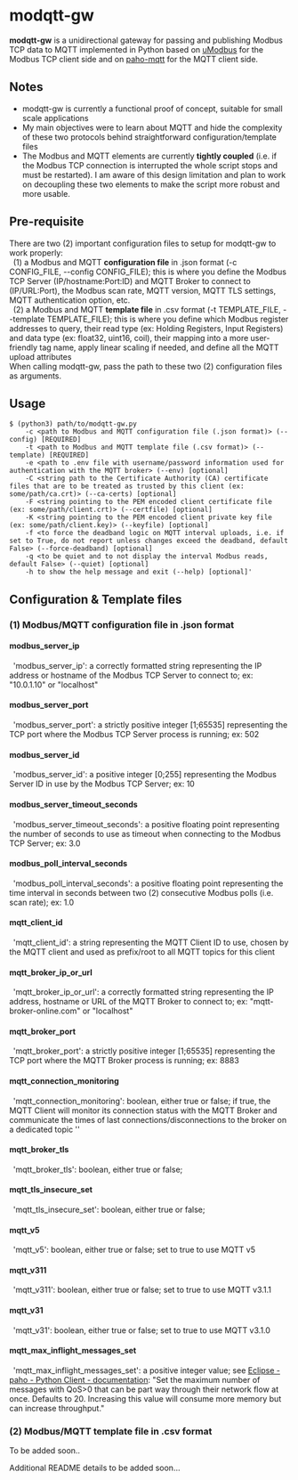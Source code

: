 # modqtt-gw
**modqtt-gw** is a unidirectional gateway for passing and publishing Modbus TCP data to MQTT implemented in Python based on [uModbus](https://github.com/AdvancedClimateSystems/uModbus) for the Modbus TCP client side and on [paho-mqtt](https://pypi.org/project/paho-mqtt/) for the MQTT client side.  

## Notes  
* modqtt-gw is currently a functional proof of concept, suitable for small scale applications  
* My main objectives were to learn about MQTT and hide the complexity of these two protocols behind straightforward configuration/template files  
* The Modbus and MQTT elements are currently **__tightly coupled__** (i.e. if the Modbus TCP connection is interrupted the whole script stops and must be restarted). I am aware of this design limitation and plan to work on decoupling these two elements to make the script more robust and more usable.  

## Pre-requisite  
There are two (2) important configuration files to setup for modqtt-gw to work properly:  
&ensp;(1) a Modbus and MQTT **configuration file** in .json format (-c CONFIG_FILE, --config CONFIG_FILE); this is where you define the Modbus TCP Server (IP/hostname:Port:ID) and MQTT Broker to connect to (IP/URL:Port), the Modbus scan rate, MQTT version, MQTT TLS settings, MQTT authentication option, etc.  
&ensp;(2) a Modbus and MQTT **template file** in .csv format (-t TEMPLATE_FILE, --template TEMPLATE_FILE); this is where you define which Modbus register addresses to query, their read type (ex: Holding Registers, Input Registers) and data type (ex: float32, uint16, coil), their mapping into a more user-friendly tag name, apply linear scaling if needed, and define all the MQTT upload attributes   
When calling modqtt-gw, pass the path to these two (2) configuration files as arguments. 

## Usage  
```text
$ (python3) path/to/modqtt-gw.py
    -c <path to Modbus and MQTT configuration file (.json format)> (--config) [REQUIRED]
    -t <path to Modbus and MQTT template file (.csv format)> (--template) [REQUIRED]
    -e <path to .env file with username/password information used for authentication with the MQTT broker> (--env) [optional]
    -C <string path to the Certificate Authority (CA) certificate files that are to be treated as trusted by this client (ex: some/path/ca.crt)> (--ca-certs) [optional]
    -F <string pointing to the PEM encoded client certificate file (ex: some/path/client.crt)> (--certfile) [optional]
    -K <string pointing to the PEM encoded client private key file (ex: some/path/client.key)> (--keyfile) [optional]
    -f <to force the deadband logic on MQTT interval uploads, i.e. if set to True, do not report unless changes exceed the deadband, default False> (--force-deadband) [optional]
    -q <to be quiet and to not display the interval Modbus reads, default False> (--quiet) [optional]
    -h to show the help message and exit (--help) [optional]'
```

## Configuration & Template files  
### (1) Modbus/MQTT configuration file in .json format   
#### modbus_server_ip
&ensp;'modbus_server_ip': a correctly formatted string representing the IP address or hostname of the Modbus TCP Server to connect to; ex: "10.0.1.10" or "localhost"  
#### modbus_server_port
&ensp;'modbus_server_port': a strictly positive integer [1;65535] representing the TCP port where the Modbus TCP Server process is running; ex: 502  
#### modbus_server_id
&ensp;'modbus_server_id': a positive integer [0;255] representing the Modbus Server ID in use by the Modbus TCP Server; ex: 10  
#### modbus_server_timeout_seconds
&ensp;'modbus_server_timeout_seconds': a positive floating point representing the number of seconds to use as timeout when connecting to the Modbus TCP Server; ex: 3.0  
#### modbus_poll_interval_seconds
&ensp;'modbus_poll_interval_seconds': a positive floating point representing the time interval in seconds between two (2) consecutive Modbus polls (i.e. scan rate); ex: 1.0  
#### mqtt_client_id
&ensp;'mqtt_client_id': a string representing the MQTT Client ID to use, chosen by the MQTT client and used as prefix/root to all MQTT topics for this client  
#### mqtt_broker_ip_or_url
&ensp;'mqtt_broker_ip_or_url': a correctly formatted string representing the IP address, hostname or URL of the MQTT Broker to connect to; ex: "mqtt-broker-online.com" or "localhost"  
#### mqtt_broker_port
&ensp;'mqtt_broker_port': a strictly positive integer [1;65535] representing the TCP port where the MQTT Broker process is running; ex: 8883  
#### mqtt_connection_monitoring
&ensp;'mqtt_connection_monitoring': boolean, either true or false; if true, the MQTT Client will monitor its connection status with the MQTT Broker and communicate the times of last connections/disconnections to the broker on a dedicated topic ''  
#### mqtt_broker_tls
&ensp;'mqtt_broker_tls': boolean, either true or false;
#### mqtt_tls_insecure_set
&ensp;'mqtt_tls_insecure_set': boolean, either true or false;
#### mqtt_v5
&ensp;'mqtt_v5': boolean, either true or false; set to true to use MQTT v5  
#### mqtt_v311
&ensp;'mqtt_v311': boolean, either true or false; set to true to use MQTT v3.1.1  
#### mqtt_v31
&ensp;'mqtt_v31': boolean, either true or false; set to true to use MQTT v3.1.0  
#### mqtt_max_inflight_messages_set
&ensp;'mqtt_max_inflight_messages_set': a positive integer value; see [Eclipse - paho - Python Client - documentation](https://www.eclipse.org/paho/index.php?page=clients/python/docs/index.php): "Set the maximum number of messages with QoS>0 that can be part way through their network flow at once.
Defaults to 20. Increasing this value will consume more memory but can increase throughput."

### (2) Modbus/MQTT template file in .csv format  
To be added soon..

Additional README details to be added soon...
